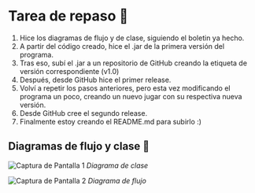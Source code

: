  
# Tarea de repaso 🚀

1. Hice los diagramas de flujo y de clase, siguiendo el boletin ya hecho.
2. A partir del código creado, hice el .jar de la primera versión del programa.
3. Tras eso, subí el .jar a un repositorio de GitHub creando la etiqueta de versión correspondiente (v1.0)
4. Después, desde GitHub hice el primer release.
5. Volví a repetir los pasos anteriores, pero esta vez modificando el programa un poco, creando un nuevo jugar con su respectiva nueva versión.
6. Desde GitHub cree el segundo release.
7. Finalmente estoy creando el README.md para subirlo :)

## Diagramas de flujo y clase 📸

![Captura de Pantalla 1](/img/Diagrama_Clase.png)
*Diagrama de clase*

![Captura de Pantalla 2](/img/Diagrama_Flujo.png)
*Diagrama de flujo*
